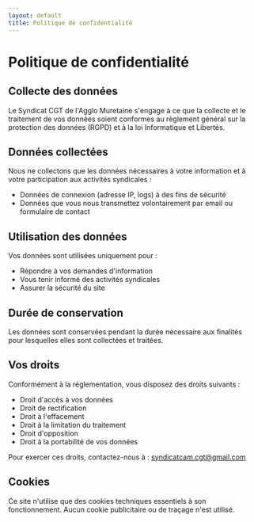 ```yaml
---
layout: default
title: Politique de confidentialité
---
```


# Politique de confidentialité

## Collecte des données

Le Syndicat CGT de l'Agglo Muretaine s'engage à ce que la collecte et le traitement de vos données soient conformes au règlement général sur la protection des données (RGPD) et à la loi Informatique et Libertés.

## Données collectées

Nous ne collectons que les données nécessaires à votre information et à votre participation aux activités syndicales :

- Données de connexion (adresse IP, logs) à des fins de sécurité
- Données que vous nous transmettez volontairement par email ou formulaire de contact

## Utilisation des données

Vos données sont utilisées uniquement pour :

- Répondre à vos demandes d'information
- Vous tenir informé des activités syndicales
- Assurer la sécurité du site

## Durée de conservation

Les données sont conservées pendant la durée nécessaire aux finalités pour lesquelles elles sont collectées et traitées.

## Vos droits

Conformément à la réglementation, vous disposez des droits suivants :

- Droit d'accès à vos données
- Droit de rectification
- Droit à l'effacement
- Droit à la limitation du traitement
- Droit d'opposition
- Droit à la portabilité de vos données

Pour exercer ces droits, contactez-nous à : syndicatcam.cgt@gmail.com

## Cookies

Ce site n'utilise que des cookies techniques essentiels à son fonctionnement. Aucun cookie publicitaire ou de traçage n'est utilisé.
